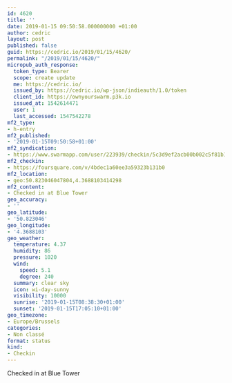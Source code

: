 ```yaml
---
id: 4620
title: ''
date: 2019-01-15 09:50:58.000000000 +01:00
author: cedric
layout: post
published: false
guid: https://cedric.io/2019/01/15/4620/
permalink: "/2019/01/15/4620/"
micropub_auth_response:
  token_type: Bearer
  scope: create update
  me: https://cedric.io/
  issued_by: https://cedric.io/wp-json/indieauth/1.0/token
  client_id: https://ownyourswarm.p3k.io
  issued_at: 1542614471
  user: 1
  last_accessed: 1547542278
mf2_type:
- h-entry
mf2_published:
- '2019-01-15T09:50:58+01:00'
mf2_syndication:
- https://www.swarmapp.com/user/223939/checkin/5c3d9ef2acb00b002c5f81b1
mf2_checkin:
- https://foursquare.com/v/4bdec1a60ee3a59323b131b0
mf2_location:
- geo:50.823046047804,4.3688103414298
mf2_content:
- Checked in at Blue Tower
geo_accuracy:
- ''
geo_latitude:
- '50.823046'
geo_longitude:
- '4.3688103'
geo_weather:
  temperature: 4.37
  humidity: 86
  pressure: 1020
  wind:
    speed: 5.1
    degree: 240
  summary: clear sky
  icon: wi-day-sunny
  visibility: 10000
  sunrise: '2019-01-15T08:38:30+01:00'
  sunset: '2019-01-15T17:05:10+01:00'
geo_timezone:
- Europe/Brussels
categories:
- Non classé
format: status
kind:
- Checkin
---
```

Checked in at Blue Tower